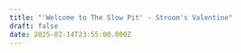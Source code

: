 ```yaml
---
title: "'Welcome to The Slow Pit' - Stroom's Valentine"
draft: false
date: 2025-02-14T23:55:00.000Z
---
```

